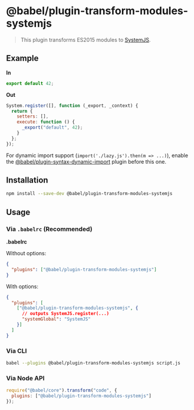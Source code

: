 # @babel/plugin-transform-modules-systemjs

> This plugin transforms ES2015 modules to [SystemJS](https://github.com/systemjs/systemjs).

## Example

**In**

```javascript
export default 42;
```

**Out**

```javascript
System.register([], function (_export, _context) {
  return {
    setters: [],
    execute: function () {
      _export("default", 42);
    }
  };
});
```

For dynamic import support (`import('./lazy.js').then(m => ...)`), enable the [@babel/plugin-syntax-dynamic-import](https://babeljs.io/docs/plugins/syntax-dynamic-import/) plugin before this one.

## Installation

```sh
npm install --save-dev @babel/plugin-transform-modules-systemjs
```

## Usage

### Via `.babelrc` (Recommended)

**.babelrc**

Without options:

```json
{
  "plugins": ["@babel/plugin-transform-modules-systemjs"]
}
```

With options:

```json
{
  "plugins": [
    ["@babel/plugin-transform-modules-systemjs", {
      // outputs SystemJS.register(...)
      "systemGlobal": "SystemJS"
    }]
  ]
}
```

### Via CLI

```sh
babel --plugins @babel/plugin-transform-modules-systemjs script.js
```

### Via Node API

```javascript
require("@babel/core").transform("code", {
  plugins: ["@babel/plugin-transform-modules-systemjs"]
});
```
